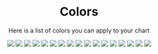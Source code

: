 <div align="center">
  <h1>
    <b>Colors</b>
  </h1>
  <p>
    Here is a list of colors you can apply to your chart
  </p>
</div>

<div align="center">
    <img src="./color-0.PNG" />
    <img src="./color-1.PNG" />
    <img src="./color-2.PNG" />
    <img src="./color-3.PNG" />
    <img src="./color-4.PNG" />
    <img src="./color-5.PNG" />
    <img src="./color-6.PNG" />
    <img src="./color-7.PNG" />
    <img src="./color-8.PNG" />
    <img src="./color-9.PNG" />
    <img src="./color-10.PNG" />
    <img src="./color-11.PNG" />
    <img src="./color-12.PNG" />
    <img src="./color-13.PNG" />
    <img src="./color-14.PNG" />
    <img src="./color-15.PNG" />
    <img src="./color-16.PNG" />
</div>
